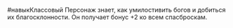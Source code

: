 #навыкКлассовый
Персонаж знает, как умилостивить богов и добиться их благосклонности. Он получает бонус +2 ко всем спасброскам.
